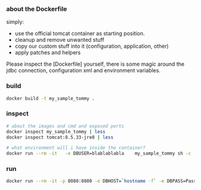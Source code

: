 ### about the Dockerfile
simply:
- use the official tomcat container as starting position.
- cleanup and remove unwanted stuff
- copy our custom stuff into it (configuration, application, other)
- apply patches and helpers

Please inspect the [Dockerfile] yourself, there is some magic around the jdbc connection, configuration xml and environment variables.

### build
```bash
docker build -t my_sample_tommy .
```

### inspect
```bash
# about the images and cmd and exposed ports
docker inspect my_sample_tommy | less
docker inspect tomcat:8.5.33-jre8 | less

# what environment will i have inside the container?
docker run --rm -it   -e DBUSER=blablablabla    my_sample_tommy sh -c 'set | grep ^DB'
```

### run
```bash
docker run --rm -it -p 8080:8080 -e DBHOST=`hostname -f` -e DBPASS=PassW0rd.1 my_sample_tommy
```

